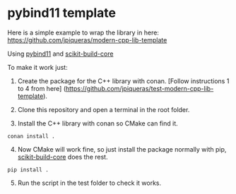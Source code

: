 # pybind11 template

Here is a simple example to wrap the library in here: https://github.com/jpiqueras/modern-cpp-lib-template

Using [pybind11](https://github.com/pybind/pybind11) and [scikit-build-core](https://github.com/scikit-build/scikit-build-core)

To make it work just:

1. Create the package for the C++ library with conan. [Follow instructions 1 to 4 from here] (https://github.com/jpiqueras/test-modern-cpp-lib-template).

2. Clone this repository and open a terminal in the root folder.

3. Install the C++ library with conan so CMake can find it.

```
conan install .
```

4. Now CMake will work fine, so just install the package normally with pip, [scikit-build-core](https://github.com/scikit-build/scikit-build-core) does the rest.

```
pip install .
```

5. Run the script in the test folder to check it works.

